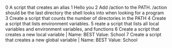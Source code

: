 0 A script that creates an alias
1 Hello you 
2 Add /action to the PATH. /action should be the last directory the shell looks into when looking for a program
3 Create a script that counts the number of directories in the PATH
4 Create a script that lists environment variables.
5 reate a script that lists all local variables and environment variables, and functions
6 Create a script that creates a new local variable | Name: BEST Value: School
7 Create a script that creates a new global variable | Name: BEST Value: School
